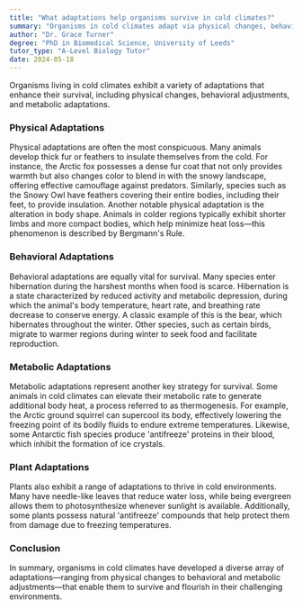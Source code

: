 ```yaml
---
title: "What adaptations help organisms survive in cold climates?"
summary: "Organisms in cold climates adapt via physical changes, behavioral adjustments, and metabolic adaptations to survive and thrive in harsh environmental conditions."
author: "Dr. Grace Turner"
degree: "PhD in Biomedical Science, University of Leeds"
tutor_type: "A-Level Biology Tutor"
date: 2024-05-18
---
```


Organisms living in cold climates exhibit a variety of adaptations that enhance their survival, including physical changes, behavioral adjustments, and metabolic adaptations.

### Physical Adaptations

Physical adaptations are often the most conspicuous. Many animals develop thick fur or feathers to insulate themselves from the cold. For instance, the Arctic fox possesses a dense fur coat that not only provides warmth but also changes color to blend in with the snowy landscape, offering effective camouflage against predators. Similarly, species such as the Snowy Owl have feathers covering their entire bodies, including their feet, to provide insulation. Another notable physical adaptation is the alteration in body shape. Animals in colder regions typically exhibit shorter limbs and more compact bodies, which help minimize heat loss—this phenomenon is described by Bergmann's Rule.

### Behavioral Adaptations

Behavioral adaptations are equally vital for survival. Many species enter hibernation during the harshest months when food is scarce. Hibernation is a state characterized by reduced activity and metabolic depression, during which the animal's body temperature, heart rate, and breathing rate decrease to conserve energy. A classic example of this is the bear, which hibernates throughout the winter. Other species, such as certain birds, migrate to warmer regions during winter to seek food and facilitate reproduction.

### Metabolic Adaptations

Metabolic adaptations represent another key strategy for survival. Some animals in cold climates can elevate their metabolic rate to generate additional body heat, a process referred to as thermogenesis. For example, the Arctic ground squirrel can supercool its body, effectively lowering the freezing point of its bodily fluids to endure extreme temperatures. Likewise, some Antarctic fish species produce 'antifreeze' proteins in their blood, which inhibit the formation of ice crystals.

### Plant Adaptations

Plants also exhibit a range of adaptations to thrive in cold environments. Many have needle-like leaves that reduce water loss, while being evergreen allows them to photosynthesize whenever sunlight is available. Additionally, some plants possess natural 'antifreeze' compounds that help protect them from damage due to freezing temperatures.

### Conclusion

In summary, organisms in cold climates have developed a diverse array of adaptations—ranging from physical changes to behavioral and metabolic adjustments—that enable them to survive and flourish in their challenging environments.
    